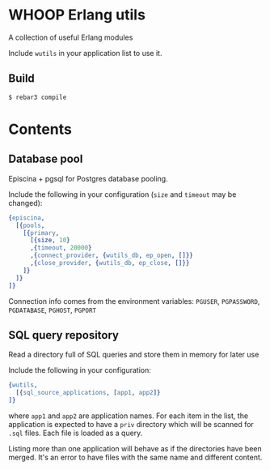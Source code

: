 WHOOP Erlang utils
=====

A collection of useful Erlang modules

Include `wutils` in your application list to use it.

Build
-----

    $ rebar3 compile

Contents
=========

Database pool
-------------
Episcina + pgsql for Postgres database pooling.

Include the following in your configuration (`size` and `timeout` may be changed):

```erlang
{episcina,
  [{pools,
    [{primary,
      [{size, 10}
      ,{timeout, 20000}
      ,{connect_provider, {wutils_db, ep_open, []}}
      ,{close_provider, {wutils_db, ep_close, []}}
    ]}
  ]}
]}
```

Connection info comes from the environment variables:
`PGUSER`, `PGPASSWORD`, `PGDATABASE`, `PGHOST`, `PGPORT`

SQL query repository
---------------------
Read a directory full of SQL queries and store them in memory for later use

Include the following in your configuration:

```erlang
{wutils,
  [{sql_source_applications, [app1, app2]}
]}
```

where `app1` and `app2` are application names. For each item in the list, the application
is expected to have a `priv` directory which will be scanned for `.sql` files. Each file
is loaded as a query.

Listing more than one application will behave as if the directories have been merged. It's
an error to have files with the same name and different content.
